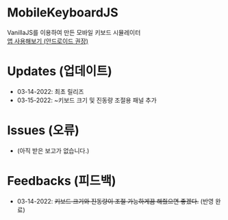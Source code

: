 # MobileKeyboardJS
VanillaJS를 이용하여 만든 모바일 키보드 시뮬레이터   
[앱 사용해보기 (안드로이드 권장)](https://kuman514.github.io/MobileKeyboardJS/)

# Updates (업데이트)
- 03-14-2022: 최초 릴리즈
- 03-15-2022: ~키보드 크기 및 진동량 조절용 패널 추가

# Issues (오류)
- (아직 받은 보고가 없습니다.)

# Feedbacks (피드백)
- 03-14-2022: ~~키보드 크기와 진동량이 조절 가능하게끔 해줬으면 좋겠다.~~ (반영 완료)
